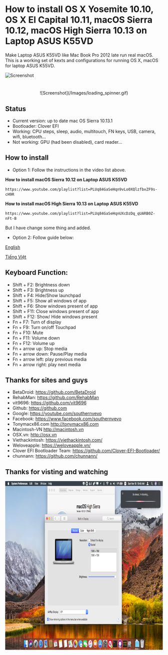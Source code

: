 # How to install OS X Yosemite 10.10, OS X El Capital 10.11, macOS Sierra 10.12, macOS High Sierra 10.13 on Laptop ASUS K55VD

Make Laptop ASUS K55VD like Mac Book Pro 2012 late run real macOS.
This is a working set of kexts and configurations for running OS X, macOS for laptop ASUS K55VD.


![Screenshot](https://viethackintosh.com/wp-content/uploads/2017/03/ASUS2.jpg)

# 
<center>
![Screenshot](/Images/loading_spinner.gif)
</center>

## Status
 - Current version: up to date mac OS Sierra 10.13.1
 - Bootloader: Clover EFI
 - Working: CPU steps, sleep, audio, multitouch, FN keys, USB, camera, wifi, bluetooth...
 - Not working: GPU (had been disabled), card reader...

## How to install
 - Option 1: Follow the instructions in the video list above.

**How to install macOS Sierra 10.12 on Laptop ASUS K55VD**

    https://www.youtube.com/playlist?list=PLUq84GaSeHqn9vLo0XQlzfbxZF9s-cH9R

**How to install macOS High Sierra 10.13 on Laptop ASUS K55VD**

    https://www.youtube.com/playlist?list=PLUq84GaSeHqnUXcDzDq_qUARB0Z-nFt-B

But I have change some thing and added.

 - Option 2: Follow guide below:

<a href="/Lang/en.md">English</a>

<a href="/Lang/vi.md">Tiếng Việt</a>


## Keyboard Function:
 - Shift + F2: Brightness down
 - Shift + F3: Brightness up
 - Shift + F4: Hide/Show launchpad
 - Shift + F5: Show all windows of app
 - Shift + F6: Show windows present of app
 - Shift + F11: Close windows present of app
 - Shift + F12: Show/ Hide windows present
 - Fn + F7: Turn of display
 - Fn + F9: Turn on/off Touchpad
 - Fn + F10: Mute
 - Fn + F11: Volume down
 - Fn + F12: Volume up
 - Fn + arrow up: Stop media
 - Fn + arrow down: Pause/Play media
 - Fn + arrow left: play previous media
 - Fn + arrow right: play next media


## Thanks for sites and guys
- BetaDroid: https://github.com/BetaDroid
- RehabMan: https://github.com/RehabMan
- vit9696: https://github.com/vit9696
- Github: https://github.com
- Google: https://youtube.com/southernvevo
- Facebook: https://www.facebook.com/southernvevo
- Tonymacx86.com http://tonymacx86.com
- Macintosh-VN http://macintosh.vn
- OSX.vn: http://osx.vn
- Viethackintosh: https://viethackintosh.com/
- Weloveapple: https://weloveapple.vn/
- Clover EFI Bootloader Team: https://github.com/Clover-EFI-Bootloader/
- chunnann: https://github.com/chunnann/

## Thanks for visting and watching

<img class="alignnone size-full wp-image-487" src="Images/img10131.png" alt="" width="960" height="539" />
